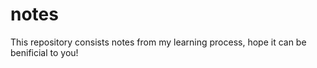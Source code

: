 # notes

This repository consists notes from my learning process, hope it can be benificial to you!
